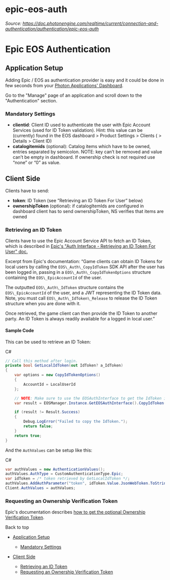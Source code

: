 # epic-eos-auth

_Source: https://doc.photonengine.com/realtime/current/connection-and-authentication/authentication/epic-eos-auth_

# Epic EOS Authentication

## Application Setup

Adding Epic / EOS as authentication provider is easy and it could be done in few seconds from your [Photon Applications' Dashboard](https://dashboard.photonengine.com).

Go to the "Manage" page of an application and scroll down to the "Authentication" section.

### Mandatory Settings

- **clientid**: Client ID used to authenticate the user with Epic Account Services (used for ID Token validation). Hint: this value can be (currently) found in the EOS dashboard > Product Settings > Clients ( > Details > Client ID)
- **catalogitemids** (optional): Catalog items which have to be owned, entries separated by semicolon. NOTE: key can’t be removed and value can’t be empty in dashboard. If ownership check is not required use “none” or “0” as value.

## Client Side

Clients have to send:

- **token**: ID Token (see ”Retrieving an ID Token For User” below)
- **ownershipToken** (optional): if catalogItemIds are configured in dashboard client has to send ownershipToken, NS verifies that items are owned

### Retrieving an ID Token

Clients have to use the Epic Account Service API to fetch an ID Token, which is described in [Epic's "Auth Interface - Retrieving an ID Token For User" doc.](https://dev.epicgames.com/docs/services/en-US/EpicAccountServices/AuthInterface/index.html#retrievinganidtokenforuser)

Excerpt from Epic's documentation: “Game clients can obtain ID Tokens for local users by calling the `EOS\_Auth\_CopyIdToken` SDK API after the user has been logged in, passing in a `EOS\_Auth\_CopyIdTokenOptions` structure containing the `EOS\_EpicAccountId` of the user.

The outputted `EOS\_Auth\_IdToken` structure contains the `EOS\_EpicAccountId` of the user, and a JWT representing the ID Token data. Note, you must call `EOS\_Auth\_IdToken\_Release` to release the ID Token structure when you are done with it.

Once retrieved, the game client can then provide the ID Token to another party. An ID Token is always readily available for a logged in local user.”

#### Sample Code

This can be used to retrieve an ID Token:

C#

```csharp
// Call this method after login.
private bool GetLocalIdToken(out IdToken? a_IdToken)
{
    var options = new CopyIdTokenOptions()
    {
        AccountId = LocalUserId
    };

    // NOTE: Make sure to use the EOSAuthInterface to get the IdToken instead of the EOSConnectInterface.
    var result = EOSManager.Instance.GetEOSAuthInterface().CopyIdToken(ref options, out a_IdToken);

    if (result != Result.Success)
    {
        Debug.LogError("Failed to copy the IdToken.");
        return false;
    }
    return true;
}

```

And the `AuthValues` can be setup like this:

C#

```csharp
var authValues = new AuthenticationValues();
authValues.AuthType = CustomAuthenticationType.Epic;
var idToken = /* token retrieved by GetLocalIdToken */;
authValues.AddAuthParameter("token", idToken.Value.JsonWebToken.ToString());
Client.AuthValues = authValues;

```

### Requesting an Ownership Verification Token

Epic's documentation describes [how to get the optional Ownership Verification Token](https://dev.epicgames.com/docs/web-api-ref/ecom-web-apis?sessionInvalidated=true#requesting-an-ownership-verification-token).

Back to top

- [Application Setup](#application-setup)

  - [Mandatory Settings](#mandatory-settings)

- [Client Side](#client-side)
  - [Retrieving an ID Token](#retrieving-an-id-token)
  - [Requesting an Ownership Verification Token](#requesting-an-ownership-verification-token)